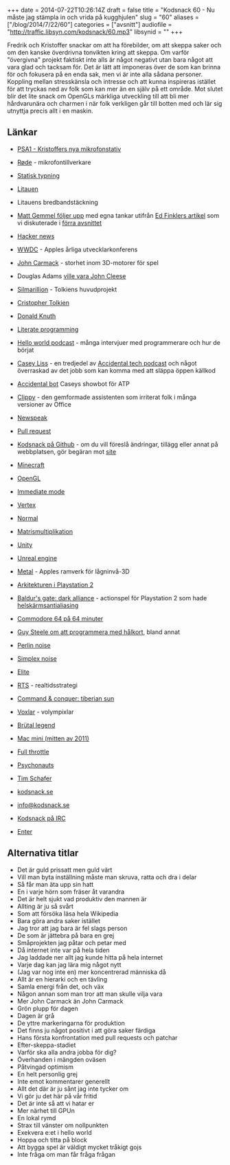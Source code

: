 +++
date = 2014-07-22T10:26:14Z
draft = false
title = "Kodsnack 60 - Nu måste jag stämpla in och vrida på kugghjulen"
slug = "60"
aliases = ["/blog/2014/7/22/60"]
categories = ["avsnitt"]
audiofile = "http://traffic.libsyn.com/kodsnack/60.mp3"
libsynid = ""
+++

Fredrik och Kristoffer snackar om att ha förebilder, om att skeppa saker och om den kanske överdrivna tonvikten kring att skeppa. Om varför "övergivna" projekt faktiskt inte alls är något negativt utan bara något att vara glad och tacksam för. Det är lätt att imponeras över de som kan brinna för och fokusera på en enda sak, men vi är inte alla sådana personer. Koppling mellan stresskänsla och intresse och att kunna inspireras istället för att tryckas ned av folk som kan mer än en själv på ett område. Mot slutet blir det lite snack om OpenGLs märkliga utveckling till att bli mer hårdvarunära och charmen i när folk verkligen går till botten med och lär sig utnyttja precis allt i en maskin.

## Länkar ##
* [PSA1 - Kristoffers nya mikrofonstativ](http://www.rodemic.com/accessories/psa1)
* [Røde](http://www.rodemic.com) - mikrofontillverkare
* [Statisk typning](http://stackoverflow.com/questions/1517582/what-is-the-difference-between-statically-typed-and-dynamically-typed-languages)
* [Litauen](http://en.wikipedia.org/wiki/Lithuania)

* Litauens bredbandstäckning

* [Matt Gemmel följer upp](http://mattgemmell.com/confessions-of-an-ex-developer/) med egna tankar utifrån [Ed Finklers artikel](https://the-pastry-box-project.net/ed-finkler/2014-july-6) som vi diskuterade i [förra avsnittet](http://www.kodsnack.se/59)
* [Hacker news](https://news.ycombinator.com)
* [WWDC](http://en.wikipedia.org/wiki/Wwdc) - Apples årliga utvecklarkonferens
* [John Carmack](http://en.wikipedia.org/wiki/John_D._Carmack) - storhet inom 3D-motorer för spel
* Douglas Adams [ville vara John Cleese](http://refspace.com/quotes/Douglas_Adams/Q905)
* [Silmarillion](http://en.wikipedia.org/wiki/The_Silmarillion) - Tolkiens huvudprojekt
* [Cristopher Tolkien](http://en.wikipedia.org/wiki/Christopher_Tolkien)
* [Donald Knuth](http://en.wikipedia.org/wiki/Donald_knuth)
* [Literate programming](http://en.wikipedia.org/wiki/Literate_programming)
* [Hello world podcast](http://wildermuth.com/hwpod) - många intervjuer med programmerare och hur de börjat
* [Casey Liss](http://www.caseyliss.com) - en tredjedel av [Accidental tech podcast](http://www.atp.fm) och något överraskad av det jobb som kan komma med att släppa öppen källkod
* [Accidental bot](https://github.com/cliss/accidentalbot) Caseys showbot för ATP
* [Clippy](http://en.wikipedia.org/wiki/Office_Assistant) - den gemformade assistenten som irriterat folk i många versioner av Office
* [Newspeak](http://en.wikipedia.org/wiki/Newspeak)
* [Pull request](http://oss-watch.ac.uk/resources/pullrequest)
* [Kodsnack på Github](https://github.com/kodsnack) - om du vill föreslå ändringar, tillägg eller annat på webbplatsen, gör begäran mot [site](https://github.com/kodsnack/site)
* [Minecraft](https://minecraft.net)
* [OpenGL](http://en.wikipedia.org/wiki/OpenGL)
* [Immediate mode](http://en.wikipedia.org/wiki/Immediate_mode_%28computer_graphics%29)
* [Vertex](http://en.wikipedia.org/wiki/Vertex_%28computer_graphics%29)
* [Normal](http://en.wikipedia.org/wiki/Normal_%28geometry%29)
* [Matrismultiplikation](http://en.wikipedia.org/wiki/Matrix_multiplication)
* [Unity](http://en.wikipedia.org/wiki/Unity_%28game_engine%29)
* [Unreal engine](http://en.wikipedia.org/wiki/Unreal_Engine)
* [Metal](https://developer.apple.com/videos/wwdc/2014/?id=603) - Apples ramverk för lågninvå-3D
* [Arkitekturen i Playstation 2](http://archive.arstechnica.com/reviews/1q00/playstation2/m-ee-1.html)
* [Baldur's gate: dark alliance](http://en.wikipedia.org/wiki/Baldur%27s_Gate:_Dark_Alliance) - actionspel för Playstation 2 som hade [helskärmsantialiasing](http://en.wikipedia.org/wiki/Full-screen_anti-aliasing#Full-scene_anti-aliasing)
* [Commodore 64 på 64 minuter](https://www.youtube.com/watch?v=ZsRRCnque2E)
* [Guy Steele om att programmera med hålkort](http://www.infoq.com/presentations/Thinking-Parallel-Programming), bland annat
* [Perlin noise](http://en.wikipedia.org/wiki/Perlin_noise)
* [Simplex noise](http://en.wikipedia.org/wiki/Simplex_noise)
* [Elite](http://en.wikipedia.org/wiki/Elite_%28video_game%29)
* [RTS](http://en.wikipedia.org/wiki/Realtime_strategy_game) - realtidsstrategi
* [Command & conquer: tiberian sun](http://en.wikipedia.org/wiki/Command_%26_Conquer:_Tiberian_Sun)
* [Voxlar](http://en.wikipedia.org/wiki/Voxel) - volympixlar
* [Brütal legend](http://en.wikipedia.org/wiki/Brütal_Legend)
* [Mac mini (mitten av 2011)](http://www.everymac.com/systems/apple/mac_mini/specs/mac-mini-core-i5-2.3-mid-2011-specs.html)
* [Full throttle](http://en.wikipedia.org/wiki/Full_Throttle_%281995_video_game%29)
* [Psychonauts](http://en.wikipedia.org/wiki/Psychonauts)
* [Tim Schafer](http://en.wikipedia.org/wiki/Tim_Schafer)
* [kodsnack.se](http://www.kodsnack.se)
* [info@kodsnack.se](mailto:info@kodsnack.se)
* [Kodsnack på IRC](irc://irc.freenode.net:+7000/kodsnack)
* [Enter](http://en.wikipedia.org/wiki/Ents)

## Alternativa titlar ##
* Det är guld prissatt men guld värt
* Vill man byta inställning måste man skruva, ratta och dra i delar
* Så får man äta upp sin hatt
* En i varje hörn som fräser åt varandra
* Det är helt sjukt vad produktiv den mannen är
* Allting är ju så svårt
* Som att försöka läsa hela Wikipedia
* Bara göra andra saker istället
* Jag tror att jag bara är fel slags person
* De som är jättebra på bara en grej
* Småprojekten jag påtar och petar med
* Då internet inte var på hela tiden
* Jag laddade ner allt jag kunde hitta på hela internet
* Varje dag kan jag lära mig något nytt
* (Jag var nog inte en) mer koncentrerad människa då
* Allt är en hierarki och en tävling
* Samla energi från det, och väx
* Någon annan som man tror att man skulle vilja vara
* Mer John Carmack än John Carmack
* Grön plupp för dagen
* Dagen är grå
* De yttre markeringarna för produktion
* Det finns ju något positivt i att göra saker färdiga
* Hans första konfrontation med pull requests och patchar
* Efter-skeppa-stadiet
* Varför ska alla andra jobba för dig?
* Överhanden i mängden oväsen
* Påtvingad optimism
* En helt personlig grej
* Inte emot kommentarer generellt
* Allt det där är ju sånt jag inte tycker om
* Vi gör ju det här på vår fritid
* Det är inte så att vi hatar er
* Mer närhet till GPUn
* En lokal rymd
* Strax till vänster om nollpunkten
* Exekvera e:et i hello world
* Hoppa och titta på block
* Att bygga spel är väldigt mycket tråkigt gojs
* Inte fråga om man får fråga frågan